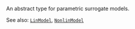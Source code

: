 An abstract type for parametric surrogate models.

See also: [`LinModel`](@ref), [`NonlinModel`](@ref)
